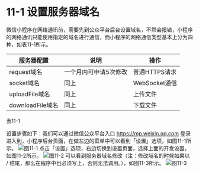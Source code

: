 # 11-1 设置服务器域名
微信小程序在网络通讯前，需要先到公众平台后台设置域名，不然会报错，小程序的网络通讯只能使用指定的域名进行通信，而小程序的网络通信类型基本上分为四种，如表11-1所示。

| 服务器配置 | 说明 | 操作 |
| --- | --- | --- |
| request域名 | 一个月内可申请5次修改 | 普通HTTPS请求 |
| socket域名 | 同上 | WebSocket通信 |
| uploadFile域名 | 同上 | 上传文件 |
| downloadFile域名 | 同上 | 下载文件 |
表11-1

设置步骤如下：我们可以通过微信公众平台入口 https://mp.weixin.qq.com 登录进入到，小程序后台页面，在做左边的菜单中可以看到「设置」选项，如图11-1所示。
![](/assets/图11-1.png)图11-1
点击「设置」选项，右边切换到设置页面，选择上面的开发设置，如图11-2所示。
![](/assets/图11-2.png)图11-2
可以看到服务器域名修改（注：修改域名的时候如果以 / 结尾，那么在程序中也必须写上，否则无法调用。），如图11-3所示。
![](/assets/图11-3.png)图11-3